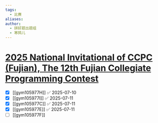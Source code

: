 ```yaml
---
tags:
  - 比赛
aliases: 
author:
  - 拼好题出题组
  - 寒鸽儿
---
```

# [2025 National Invitational of CCPC (Fujian), The 12th Fujian Collegiate Programming Contest](https://codeforces.com/gym/105977)

- [x] [[gym105977H]] ✅ 2025-07-10
- [x] [[gym105977I]] ✅ 2025-07-11
- [x] [[gym105977C]] ✅ 2025-07-11
- [x] [[gym105977E]] ✅ 2025-07-11
- [ ] [[gym105977F]]

